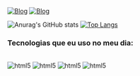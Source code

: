
<br/>


<br/>

[![Blog](https://img.shields.io/badge/Linkedin.com/in/maicon-matos-24b49b213/
)](https://www.linkedin.com/in/michael-matos-dos-reis-24b49b213/)
[![Blog](https://img.shields.io/badge/Instagram-E4405F?style=for-the-badge&logo=instagram&logoColor=white)](https://www.instagram.com/grmaico/)

![Anurag's GitHub stats](https://github-readme-stats.vercel.app/api?username=Grmaico&show_icons=true&theme=dracula)
[![Top Langs](https://github-readme-stats.vercel.app/api/top-langs/?username=Grmaico&layout=compact&langs_count=16&theme=dracula)](https://github.com/anuraghazra/github-readme-stats)


### Tecnologias que eu uso no meu dia:

<div style="display: inline_block"><br/>
    <img alig="center" alt="html5" src="https://img.shields.io/badge/HTML5-E34F26?style=for-the-badge&logo=html5&logoColor=white"/>
    <img alig="center" alt="html5" src="https://img.shields.io/badge/CSS3-1572B6?style=for-the-badge&logo=css3&logoColor=white"/>
    <img alig="center" alt="html5" src="https://img.shields.io/badge/JavaScript-323330?style=for-the-badge&logo=javascript&logoColor=F7DF1E"/>
    <img alig="center" alt="html5" src="https://img.shields.io/badge/React_Native-20232A?style=for-the-badge&logo=react&logoColor=61DAFB"/>
<div>

